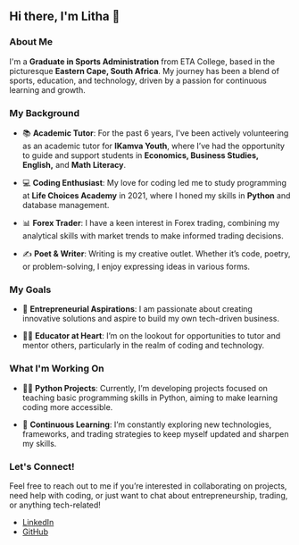 ## Hi there, I'm Litha 👋

### About Me

I'm a **Graduate in Sports Administration** from ETA College, based in the picturesque **Eastern Cape, South Africa**. My journey has been a blend of sports, education, and technology, driven by a passion for continuous learning and growth.

### My Background

- 📚 **Academic Tutor**: For the past 6 years, I've been actively volunteering as an academic tutor for **IKamva Youth**, where I’ve had the opportunity to guide and support students in **Economics, Business Studies, English,** and **Math Literacy**.

- 💻 **Coding Enthusiast**: My love for coding led me to study programming at **Life Choices Academy** in 2021, where I honed my skills in **Python** and database management.

- 📊 **Forex Trader**: I have a keen interest in Forex trading, combining my analytical skills with market trends to make informed trading decisions.

- ✍️ **Poet & Writer**: Writing is my creative outlet. Whether it’s code, poetry, or problem-solving, I enjoy expressing ideas in various forms.

### My Goals

- 🚀 **Entrepreneurial Aspirations**: I am passionate about creating innovative solutions and aspire to build my own tech-driven business.

- 👨‍🏫 **Educator at Heart**: I’m on the lookout for opportunities to tutor and mentor others, particularly in the realm of coding and technology.

### What I'm Working On

- 🧑‍💻 **Python Projects**: Currently, I’m developing projects focused on teaching basic programming skills in Python, aiming to make learning coding more accessible.

- 🌱 **Continuous Learning**: I’m constantly exploring new technologies, frameworks, and trading strategies to keep myself updated and sharpen my skills.

### Let's Connect!

Feel free to reach out to me if you’re interested in collaborating on projects, need help with coding, or just want to chat about entrepreneurship, trading, or anything tech-related!

- [LinkedIn](https://www.linkedin.com/in/litha-kane)
- [GitHub](https://github.com/LithaCodes)

<!---
LithaCodes/LithaCodes is a ✨ special ✨ repository because its `README.md` (this file) appears on your GitHub profile.
You can click the Preview link to take a look at your changes.
--->
